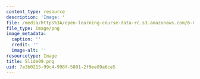 ```yaml
---
content_type: resource
description: 'Image: '
file: /media/https%3A/open-learning-course-data-rc.s3.amazonaws.com/6-004-computation-structures-spring-2017/7a3b021599c4998f58012f9ee89a6ce5_Slide09.png
file_type: image/png
image_metadata:
  caption: ''
  credit: ''
  image-alt: ''
resourcetype: Image
title: Slide09.png
uid: 7a3b0215-99c4-998f-5801-2f9ee89a6ce5
---
```

